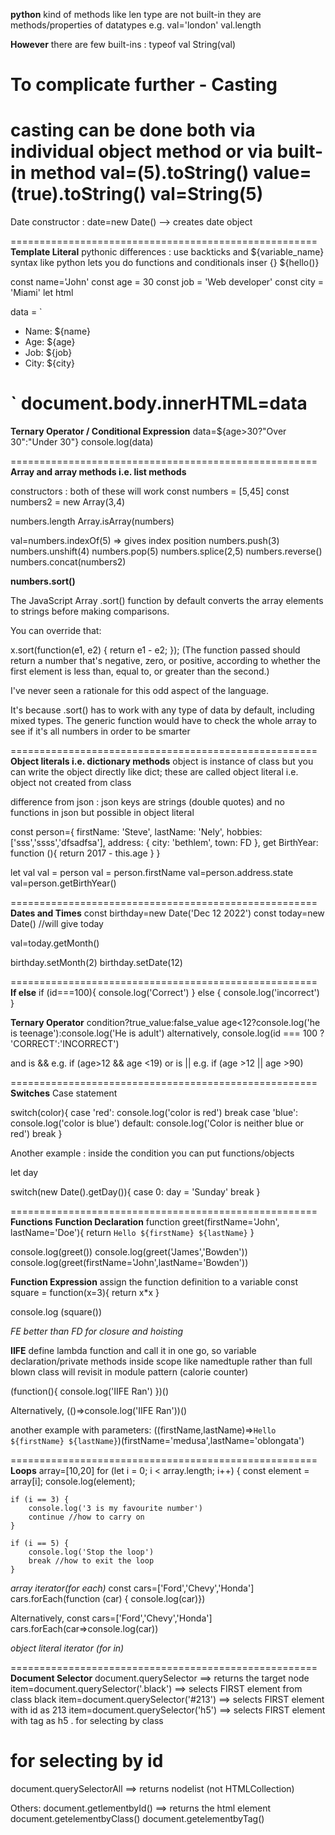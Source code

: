 <!-- code : https://github.com/PacktPublishing/Modern-JavaScript-From-The-Beginning/blob/master/V11411_Code%20File/S03/3-4-project-files.zip -->

**python** kind of methods like len type are not built-in
they are methods/properties of datatypes
e.g. val='london'
val.length

**However** there are few built-ins :
typeof val
String(val)

**To complicate further - Casting** 
=====================================================
casting can be done both via individual 
object method or via built-in method
val=(5).toString()
value=(true).toString()
val=String(5)
=====================================================
Date constructor : date=new Date() --> creates date object

=====================================================
**Template Literal**
pythonic differences : use backticks and ${variable_name} syntax
like python lets you do functions and conditionals inser {}
${hello()}

const name='John'
const age = 30
const job = 'Web developer'
const city = 'Miami'
let html

data = `
<ul>
    <li>Name: ${name}</li>
    <li>Age: ${age}</li>
    <li>Job: ${job}</li>
    <li>City: ${city}</li>
</ul>

`
document.body.innerHTML=data
=====================================================
**Ternary Operator / Conditional Expression**
data=${age>30?"Over 30":"Under 30"}
console.log(data)

=====================================================
**Array and array methods i.e. list methods**

constructors : both of these will work
const numbers = [5,45]
const numbers2 = new Array(3,4)

numbers.length
Array.isArray(numbers)

val=numbers.indexOf(5) => gives index position
numbers.push(3)
numbers.unshift(4)
numbers.pop(5)
numbers.splice(2,5)
numbers.reverse()
numbers.concat(numbers2)

**numbers.sort()**

The JavaScript Array .sort() function by default converts the array elements to strings before making comparisons.

You can override that:

x.sort(function(e1, e2) { return e1 - e2; });
(The function passed should return a number that's negative, zero, or positive, according to whether the first element is less than, equal to, or greater than the second.)

I've never seen a rationale for this odd aspect of the language.

It's because .sort() has to work with any type of data by default, including mixed types. The generic function would have to check the whole array to see if it's all numbers in order to be smarter

=====================================================
**Object literals i.e. dictionary methods**
object is instance of class but you can write the object directly like dict; these are called object literal i.e. object not created from class

difference from json : json keys are strings (double quotes) and no functions in json but possible in object literal

const person={
    firstName: 'Steve',
    lastName: 'Nely',
    hobbies: ['sss','ssss','dfsadfsa'],
    address: {
        city: 'bethlem',
        town: FD
    },
    get BirthYear: function (){
        return 2017 - this.age
    }
}

let val
val = person
val = person.firstName
val=person.address.state
val=person.getBirthYear()

=====================================================
**Dates and Times**
const birthday=new Date('Dec 12 2022')
const today=new Date() //will give today

val=today.getMonth()

birthday.setMonth(2)
birthday.setDate(12)

=====================================================
**If else**
if (id===100){
    console.log('Correct')
} else {
    console.log('incorrect')
}

**Ternary Operator**
condition?true_value:false_value
age<12?console.log('he is teenage'):console.log('He is adult')
alternatively, console.log(id === 100 ? 'CORRECT':'INCORRECT')

and is && e.g. if (age>12 && age <19)
or is || e.g. if (age >12 || age >90)

=====================================================
**Switches**
Case statement

switch(color){
    case 'red':
     console.log('color is red')
     break
    case 'blue':
     console.log('color is blue')
    default:
     console.log('Color is neither blue or red')
     break
}

Another example : inside the condition you can put functions/objects

let day

switch(new Date().getDay()){
    case 0:
     day = 'Sunday'
     break
}

=====================================================
**Functions**
**Function Declaration**
function greet(firstName='John', lastName='Doe'){
    return `Hello ${firstName} ${lastName}`
}

console.log(greet())
console.log(greet('James','Bowden'))
console.log(greet(firstName='John',lastName='Bowden'))

**Function Expression**
assign the function definition to a variable
const square = function(x=3){
    return x*x
}

console.log (square())

*FE better than FD for closure and hoisting*

**IIFE**
define lambda function and call it in one go,
so variable declaration/private methods inside scope
like namedtuple rather than full blown class
will revisit in module pattern (calorie counter)

(function(){
    console.log('IIFE Ran')
})()

Alternatively,
(()=>console.log('IIFE Ran'))()

another example with parameters:
((firstName,lastName)=>`Hello ${firstName} ${lastName}`)(firstName='medusa',lastName='oblongata')

=====================================================
**Loops**
array=[10,20]
for (let i = 0; i < array.length; i++) {
    const element = array[i];
    console.log(element);

    if (i == 3) {
        console.log('3 is my favourite number')
        continue //how to carry on 
    }

    if (i == 5) {
        console.log('Stop the loop')
        break //how to exit the loop
    }

*array iterator(for each)*
const cars=['Ford','Chevy','Honda']
cars.forEach(function (car) {
    console.log(car)})

Alternatively,
const cars=['Ford','Chevy','Honda']
cars.forEach(car=>console.log(car))


*object literal iterator (for in)*






























































































































































































































































































































=====================================================
**Document Selector**
document.querySelector ==> returns the target node
item=document.querySelector('.black') ==> selects FIRST element from class black
item=document.querySelector('#213') ==> selects FIRST element with id as 213
item=document.querySelector('h5') ==> selects FIRST element with tag as h5
. for selecting by class
# for selecting by id


document.querySelectorAll ==> returns nodelist (not HTMLCollection)

Others:
document.getlementbyId() ==> returns the html element
document.getelementbyClass()
document.getelementbyTag()

